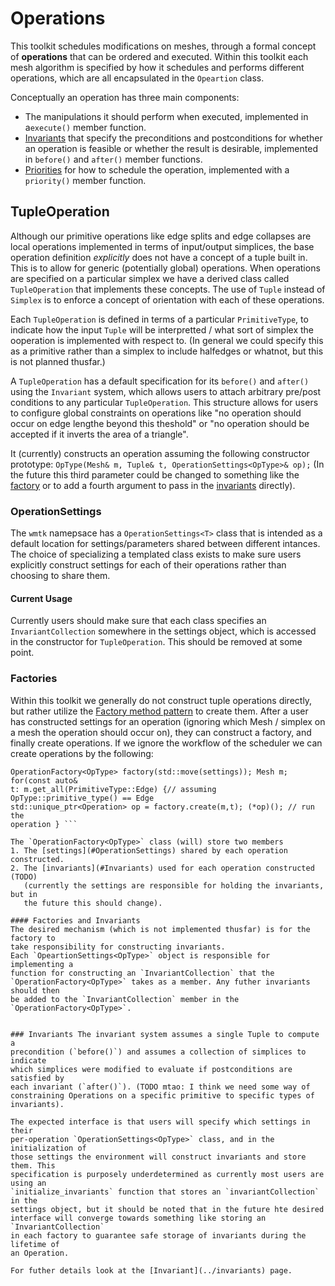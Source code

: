 # Operations
This toolkit schedules modifications on meshes, through a formal
concept of **operations** that can be ordered and executed. Within this toolkit
each mesh algorithm is specified by how it schedules and performs different
operations, which are all encapsulated in the `Opeartion` class.

Conceptually an operation has three main components:
* The manipulations it should perform when executed, implemented in a`execute()` member function.
* [Invariants](#Invariants) that specify the preconditions and postconditions for whether an operation is feasible or whether the result is desirable, implemented in `before()` and `after()` member functions. 
* [Priorities](#Priorities) for how to schedule the operation, implemented with a `priority()` member function.



## TupleOperation
Although our primitive operations like edge splits and edge collapses are local
operations implemented in terms of input/output simplices, the base operation
definition _explicitly_ does not have a concept of a tuple built in. This is to
allow for generic (potentially global) operations. When operations are
specified on a particular simplex we have a derived class called
`TupleOperation` that implements these concepts. The use of `Tuple` instead of
`Simplex` is to enforce a concept of orientation with each of these operations.

Each `TupleOperation` is defined in terms of a particular `PrimitiveType`,
to indicate how the input `Tuple` will be interpretted / what sort of
simplex the ooperation is implemented with respect to. 
(In general we could
specify this as a primitive rather than a
simplex to include halfedges or whatnot, but this is not planned thusfar.)

A `TupleOperation` has a default specification for its `before()` and `after()`
using the `Invariant` system, which allows users to attach arbitrary pre/post
conditions to any particular `TupleOperation`. This structure allows for users
to configure global constraints on operations like "no operation should occur
on edge lengthe beyond this theshold" or "no operation should be accepted if it
inverts the area of a triangle".

It (currently) constructs an operation assuming the following constructor
prototype: ``` OpType(Mesh& m, Tuple& t, OperationSettings<OpType>& op); ```
(In the future this third parameter could be changed to something like the
[factory](#Factories) or to add a fourth argument to pass in the
[invariants](#Invariants) directly).

### OperationSettings
The `wmtk` namepsace has a `OperationSettings<T>` class that is intended as a
default location for settings/parameters shared between different intances.
The choice of specializing a templated class exists to make sure users
explicitly construct settings for each of their operations rather than choosing
to share them.

#### Current Usage
Currently users should make sure that each class specifies an
`InvariantCollection` somewhere in the settings object, which is accessed in
the constructor for `TupleOperation`. This should be removed at some point.


### Factories
Within this toolkit we generally do not construct tuple operations directly,
but rather utilize the [Factory method
pattern](https://en.wikipedia.org/wiki/Factory_method_pattern) to create them.
After a user has constructed settings for an operation (ignoring which Mesh /
simplex on a mesh the operation should occur on), they can construct a factory,
and finally create operations. If we ignore the workflow of the scheduler we
can create operations by the following:

``` OperationSettings<OpType> settings(...); // configure settings more...
OperationFactory<OpType> factory(std::move(settings)); Mesh m; for(const auto&
t: m.get_all(PrimitiveType::Edge) {// assuming OpType::primitive_type() == Edge
std::unique_ptr<Operation> op = factory.create(m,t); (*op)(); // run the
operation } ```

The `OperationFactory<OpType>` class (will) store two members
1. The [settings](#OperationSettings) shared by each operation constructed.
2. The [invariants](#Invariants) used for each operation constructed (TODO)
   (currently the settings are responsible for holding the invariants, but in
   the future this should change).

#### Factories and Invariants
The desired mechanism (which is not implemented thusfar) is for the factory to
take responsibility for constructing invariants.
Each `OpeartionSettings<OpType>` object is responsible for implementing a
function for constructing an `InvariantCollection` that the
`OperationFactory<OpType>` takes as a member. Any futher invariants should then
be added to the `InvariantCollection` member in the `OperationFactory<OpType>`.


### Invariants The invariant system assumes a single Tuple to compute a
precondition (`before()`) and assumes a collection of simplices to indicate
which simplices were modified to evaluate if postconditions are satisfied by
each invariant (`after()`). (TODO mtao: I think we need some way of
constraining Operations on a specific primitive to specific types of
invariants).

The expected interface is that users will specify which settings in their
per-operation `OperationSettings<OpType>` class, and in the initialization of
those settings the environment will construct invariants and store them. This
specification is purposely underdetermined as currently most users are using an
`initialize_invariants` function that stores an `invariantCollection` in the
settings object, but it should be noted that in the future hte desired
interface will converge towards something like storing an `InvariantCollection`
in each factory to guarantee safe storage of invariants during the lifetime of
an Operation.

For futher details look at the [Invariant](../invariants) page.

